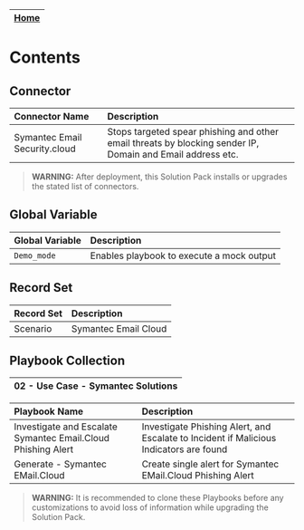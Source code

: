 | [Home](https://github.com/fortinet-fortisoar/solution-pack-symantec-solutions/tree/release/1.0.2/README.md) | 
|--------------------------------------------|

# Contents

## Connector

|Connector Name|Description|
| :- |:-|
|Symantec Email Security.cloud|Stops targeted spear phishing and other email threats by blocking sender IP, Domain and Email address etc.|

>**WARNING:** After deployment, this Solution Pack installs or upgrades the stated list of connectors.

## Global Variable
| Global Variable | Description |
| :-              | :-          |
|`Demo_mode`     | Enables playbook to execute a mock output |

## Record Set

|Record Set|Description|
|:-|:-|
|Scenario|Symantec Email Cloud|

## Playbook Collection

|02 - Use Case - Symantec Solutions|
|:-|

|Playbook Name|Description|
| :- | :- |
|Investigate and Escalate Symantec Email.Cloud Phishing Alert|Investigate Phishing Alert, and Escalate to Incident if Malicious Indicators are found|
|Generate - Symantec EMail.Cloud | Create single alert for Symantec EMail.Cloud Phishing Alert|

>**WARNING:** It is recommended to clone these Playbooks before any customizations to avoid loss of information while upgrading the Solution Pack.

